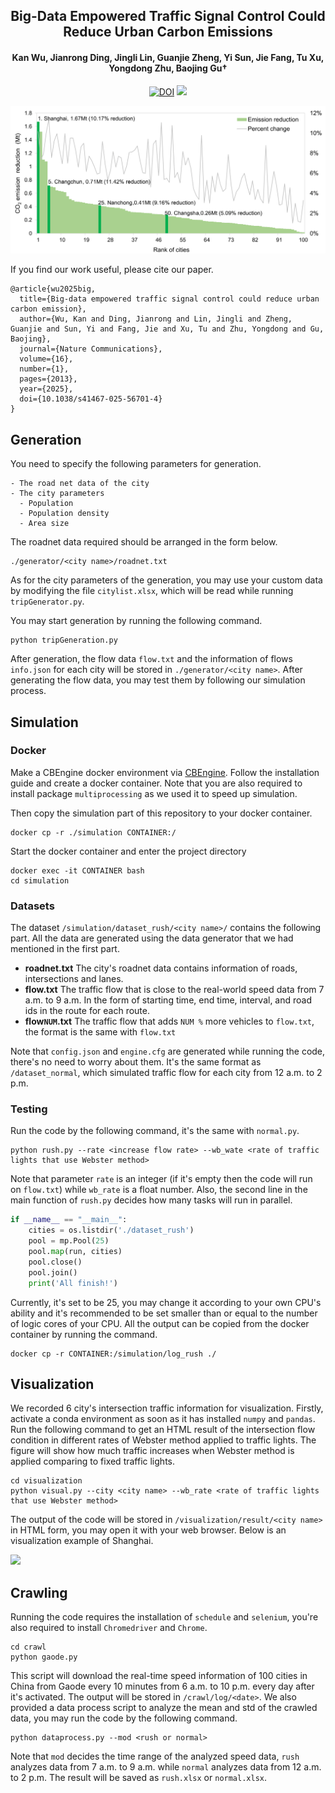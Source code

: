 <div align="center">
  <h2><b>Big-Data Empowered Traffic Signal Control Could Reduce Urban Carbon Emissions</b></h2>
  <h4><b>Kan Wu, Jianrong Ding, Jingli Lin, Guanjie Zheng, Yi Sun, Jie Fang, Tu Xu, Yongdong Zhu, Baojing Gu†</b></h4>
  
[![DOI](https://zenodo.org/badge/911511968.svg)](https://doi.org/10.5281/zenodo.14591153) ![](https://img.shields.io/github/stars/RafaDD/BigData-TSC?style=social)
</div>

![](./figs/result.png)

If you find our work useful, please cite our paper.

```
@article{wu2025big,
  title={Big-data empowered traffic signal control could reduce urban carbon emission},
  author={Wu, Kan and Ding, Jianrong and Lin, Jingli and Zheng, Guanjie and Sun, Yi and Fang, Jie and Xu, Tu and Zhu, Yongdong and Gu, Baojing},
  journal={Nature Communications},
  volume={16},
  number={1},
  pages={2013},
  year={2025},
  doi={10.1038/s41467-025-56701-4}
}
```

## Generation

You need to specify the following parameters for generation.
```
- The road net data of the city
- The city parameters
  - Population
  - Population density
  - Area size
```

The roadnet data required should be arranged in the form below.
```
./generator/<city name>/roadnet.txt
```  
As for the city parameters of the generation, you may use your custom data by modifying the file `citylist.xlsx`, which will be read while running `tripGenerator.py`. 

You may start generation by running the following command.
```
python tripGeneration.py
```
After generation, the flow data `flow.txt` and the information of flows `info.json` for each city will be stored in `./generator/<city name>`. After generating the flow data, you may test them by following our simulation process.

## Simulation

### Docker
Make a CBEngine docker environment via [CBEngine](https://cbengine-documentation.readthedocs.io/en/latest/content/cbengine/cbengine.html#using-docker). Follow the installation guide and create a docker container. Note that you are also required to install package `multiprocessing` as we used it to speed up simulation.

Then copy the simulation part of this repository to your docker container.
```
docker cp -r ./simulation CONTAINER:/
```
Start the docker container and enter the project directory
```
docker exec -it CONTAINER bash
cd simulation
```
### Datasets
The dataset `/simulation/dataset_rush/<city name>/` contains the following part. All the data are generated using the data generator that we had mentioned in the first part.

- **roadnet.txt**
The city's roadnet data contains information of roads, intersections and lanes.
- **flow.txt**
The traffic flow that is close to the real-world speed data from 7 a.m. to 9 a.m. In the form of starting time, end time, interval, and road ids in the route for each route.
- **flow`NUM`.txt**
The traffic flow that adds `NUM %` more vehicles to `flow.txt`, the format is the same with `flow.txt`

Note that `config.json` and `engine.cfg` are generated while running the code, there's no need to worry about them.
It's the same format as `/dataset_normal`, which simulated traffic flow for each city from 12 a.m. to 2 p.m.

### Testing
Run the code by the following command, it's the same with `normal.py`.
```
python rush.py --rate <increase flow rate> --wb_wate <rate of traffic lights that use Webster method>
```
Note that parameter `rate` is an integer (if it's empty then the code will run on `flow.txt`) while `wb_rate` is a float number. Also, the second line in the main function of `rush.py` decides how many tasks will run in parallel.
```python
if __name__ == "__main__":
    cities = os.listdir('./dataset_rush')
    pool = mp.Pool(25)
    pool.map(run, cities)
    pool.close()
    pool.join()
    print('All finish!')
```
Currently, it's set to be 25, you may change it according to your own CPU's ability and it's recommended to be set smaller than or equal to the number of logic cores of your CPU. All the output can be copied from the docker container by running the command.
```
docker cp -r CONTAINER:/simulation/log_rush ./
```

## Visualization
We recorded 6 city's intersection traffic information for visualization. Firstly, activate a conda environment as soon as it has installed `numpy` and `pandas`. Run the following command to get an HTML result of the intersection flow condition in different rates of Webster method applied to traffic lights. The figure will show how much traffic increases when Webster method is applied comparing to fixed traffic lights.
```
cd visualization
python visual.py --city <city name> --wb_rate <rate of traffic lights that use Webster method>
```
The output of the code will be stored in `/visualization/result/<city name>` in HTML form, you may open it with your web browser. Below is an visualization example of Shanghai.

![](./figs/visual-example.png)

## Crawling
Running the code requires the installation of `schedule` and `selenium`, you're also required to install `Chromedriver` and `Chrome`.
```
cd crawl
python gaode.py
```
This script will download the real-time speed information of 100 cities in China from Gaode every 10 minutes from 6 a.m. to 10 p.m. every day after it's activated. The output will be stored in `/crawl/log/<date>`. We also provided a data process script to analyze the mean and std of the crawled data, you may run the code by the following command.
```
python dataprocess.py --mod <rush or normal>
```
Note that `mod` decides the time range of the analyzed speed data, `rush` analyzes data from 7 a.m. to 9 a.m. while `normal` analyzes data from 12 a.m. to 2 p.m. The result will be saved as `rush.xlsx` or `normal.xlsx`.
